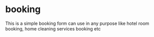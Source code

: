 # booking
This is a simple booking form can use in any purpose like hotel room booking, home cleaning services booking etc
